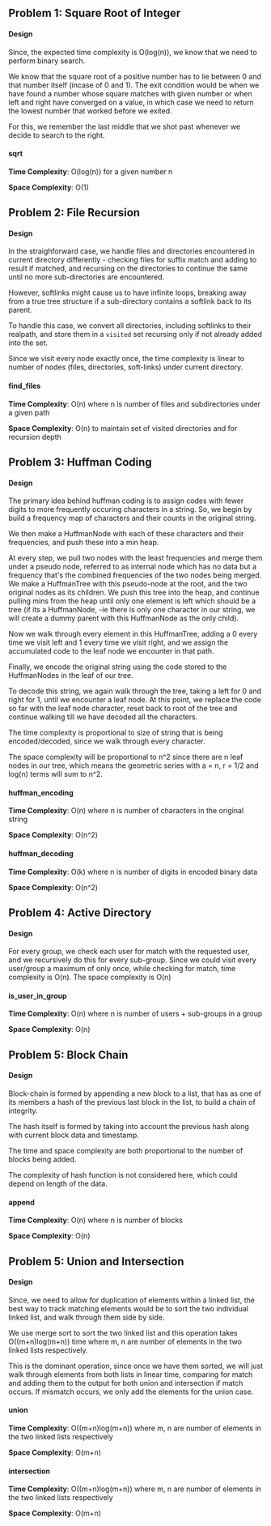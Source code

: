 ## Problem 1: Square Root of Integer

#### __Design__ 

Since, the expected time complexity is O(log(n)), we know that 
we need to perform binary search. 

We know that the square root of a positive number has to lie between
0 and that number itself (incase of 0 and 1). 
The exit condition would be when we have found a number whose square matches with given number or when 
left and right have converged on a value, in which case we need to 
return the lowest number that worked before we exited. 

For this, we remember the last middle that we shot past whenever we decide to search 
to the right.


#### __sqrt__  

**Time Complexity**: O(log(n)) for a given number n

**Space Complexity**: O(1)


## Problem 2: File Recursion

#### __Design__ 

In the straighforward case, we handle files and directories encountered in 
current directory differently - checking files for suffix match and adding to result if matched,
and recursing on the directories to continue the same until no more sub-directories are 
encountered.

However, softlinks might cause us to have infinite loops, breaking away from a true
tree structure if a sub-directory contains a softlink back to its parent.

To handle this case, we convert all directories, including softlinks to their 
realpath, and store them in a `visited` set recursing only if not already added into the set.

Since we visit every node exactly once, the time complexity is linear to number of nodes (files, 
directories, soft-links) under current directory.

#### __find_files__  

**Time Complexity**: O(n) where n is number of files and subdirectories under a given path

**Space Complexity**: O(n) to maintain set of visited directories and for recursion depth

## Problem 3: Huffman Coding

#### __Design__ 

The primary idea behind huffman coding is to assign codes with fewer digits to more
frequently occuring characters in a string. So, we begin by build a frequency map
of characters and their counts in the original string. 

We then make a HuffmanNode with each of these characters and their frequencies,  and push these into a min heap.

At every step, we pull two nodes with the least frequencies and merge them under a pseudo node, 
referred to as internal node which has no data but a frequency that's the combined frequencies of
the two nodes being merged. We make a HuffmanTree with this pseudo-node at the root, and the
two original nodes as its children. We push this tree into the heap, and continue pulling
mins from the heap until only one element is left which should be a tree (if its a HuffmanNode, 
-ie there is only one character in our string, we will create a dummy parent with this HuffmanNode as the only child).

Now we walk through every element in this HuffmanTree, adding a 0 every time we visit left and 1 every time we visit right, 
and we assign the accumulated code to the leaf node we encounter in that path.

Finally, we encode the original string using the code stored to the HuffmanNodes in the leaf of our tree.

To decode this string, we again walk through the tree, taking a left for 0 and right for 1, until we encounter
a leaf node. At this point, we replace the code so far with the leaf node character, reset back to root of the tree
and continue walking till we have decoded all the characters.

The time complexity is proportional to size of string that is being encoded/decoded, since we 
walk through every character.

The space complexity will be proportional to n^2 since there are n leaf nodes in our tree, which means
the geometric series with a = n, r = 1/2 and log(n) terms will sum to n^2.

#### __huffman_encoding__  

**Time Complexity**: O(n) where n is number of characters in the original string

**Space Complexity**: O(n^2)

#### __huffman_decoding__  

**Time Complexity**: O(k) where n is number of digits in encoded binary data

**Space Complexity**: O(n^2)

## Problem 4: Active Directory

#### __Design__ 

For every group, we check each user for match with the requested user, and we 
recursively do this for every sub-group. Since we could visit every user/group a maximum
of only once, while checking for match, time complexity is O(n). The space complexity is O(n)

#### __is_user_in_group__  

**Time Complexity**: O(n) where n is number of users + sub-groups in a group

**Space Complexity**: O(n)

## Problem 5: Block Chain

#### __Design__ 

Block-chain is formed by appending a new block to a list, that has as one of its
members a hash of the previous last block in the list, to build a chain of integrity.

The hash itself is formed by taking into account the previous hash along with current
block data and timestamp.

The time and space complexity are both proportional to the number of blocks being added.

The complexity of hash function is not considered here, which could depend on length of the data.

#### __append__  

**Time Complexity**: O(n) where n is number of blocks

**Space Complexity**: O(n)


## Problem 5: Union and Intersection

#### __Design__ 

Since, we need to allow for duplication of elements within a linked list, the best way to 
track matching elements would be to sort the two individual linked list, and walk through them
side by side.

We use merge sort to sort the two linked list and this operation takes O((m+n)log(m+n)) time
where m, n are number of elements in the two linked lists respectively.

This is the dominant operation, since once we have them sorted, we will just walk through elements from
both lists in linear time, comparing for match and adding them to the output for both union and intersection if match occurs.
If mismatch occurs, we only add the elements for the union case.



#### __union__  

**Time Complexity**: O((m+n)log(m+n)) where m, n are number of elements in the two linked lists respectively

**Space Complexity**: O(m+n)

#### __intersection__  

**Time Complexity**: O((m+n)log(m+n)) where m, n are number of elements in the two linked lists respectively

**Space Complexity**: O(m+n)
